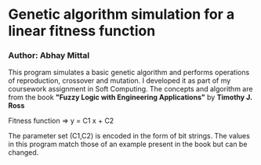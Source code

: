 # Genetic algorithm simulation for a linear fitness function
### Author: Abhay Mittal

This program simulates a basic genetic algorithm and performs operations of reproduction, crossover and mutation. I developed it as part of my coursework assignment in Soft Computing.
 The concepts and algorithm are from the book __"Fuzzy Logic with Engineering Applications"__ by __Timothy J. Ross__


 Fitness function => y = C1 x + C2


 The parameter set (C1,C2) is encoded in the form of bit strings.
 The values in this program match those of an example present in the book but can be changed.